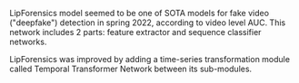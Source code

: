 LipForensics model seemed to be one of SOTA models for fake video ("deepfake") detection in spring 2022, according to video level AUC. This network includes 2 parts: feature extractor and sequence classifier networks.

LipForensics was improved by adding a time-series transformation module called Temporal Transformer Network between its sub-modules. 
